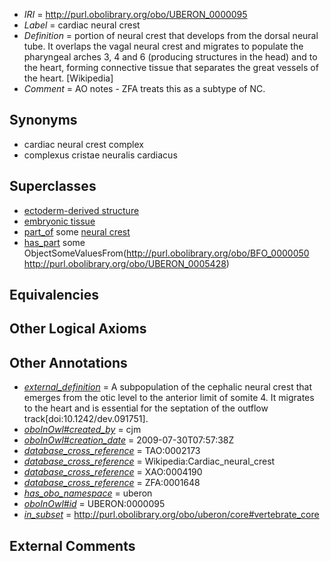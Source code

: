  * *IRI* = http://purl.obolibrary.org/obo/UBERON_0000095
 * *Label* = cardiac neural crest
 * *Definition* = portion of neural crest that develops from the dorsal neural tube. It overlaps the vagal neural crest and migrates to populate the pharyngeal arches 3, 4 and 6 (producing structures in the head) and to the heart, forming connective tissue that separates the great vessels of the heart. [Wikipedia]
 * *Comment* = AO notes - ZFA treats this as a subtype of NC.

## Synonyms

 * cardiac neural crest complex
 * complexus cristae neuralis cardiacus

## Superclasses

 * [ectoderm-derived structure](../../UBERON/21/UBERON_0004121.md)
 * [embryonic tissue](../../UBERON/91/UBERON_0005291.md)
 * [part_of](../../BFO/50/BFO_0000050.md) some [neural crest](../../UBERON/42/UBERON_0002342.md)
 * [has_part](../../BFO/51/BFO_0000051.md) some ObjectSomeValuesFrom(<http://purl.obolibrary.org/obo/BFO_0000050> <http://purl.obolibrary.org/obo/UBERON_0005428>)

## Equivalencies


## Other Logical Axioms


## Other Annotations

 * *[external_definition](../../UBPROP/01/UBPROP_0000001.md)* = A subpopulation of the cephalic neural crest that emerges from the otic level to the anterior limit of somite 4. It migrates to the heart and is essential for the septation of the outflow track[doi:10.1242/dev.091751].
 * *[oboInOwl#created_by](../../oboInOwl#created/by/oboInOwl#created_by.md)* = cjm
 * *[oboInOwl#creation_date](../../oboInOwl#creation/te/oboInOwl#creation_date.md)* = 2009-07-30T07:57:38Z
 * *[database_cross_reference](../../ef/oboInOwl#hasDbXref.md)* = TAO:0002173
 * *[database_cross_reference](../../ef/oboInOwl#hasDbXref.md)* = Wikipedia:Cardiac_neural_crest
 * *[database_cross_reference](../../ef/oboInOwl#hasDbXref.md)* = XAO:0004190
 * *[database_cross_reference](../../ef/oboInOwl#hasDbXref.md)* = ZFA:0001648
 * *[has_obo_namespace](../../ce/oboInOwl#hasOBONamespace.md)* = uberon
 * *[oboInOwl#id](../../id/oboInOwl#id.md)* = UBERON:0000095
 * *[in_subset](../../et/oboInOwl#inSubset.md)* = http://purl.obolibrary.org/obo/uberon/core#vertebrate_core

## External Comments


